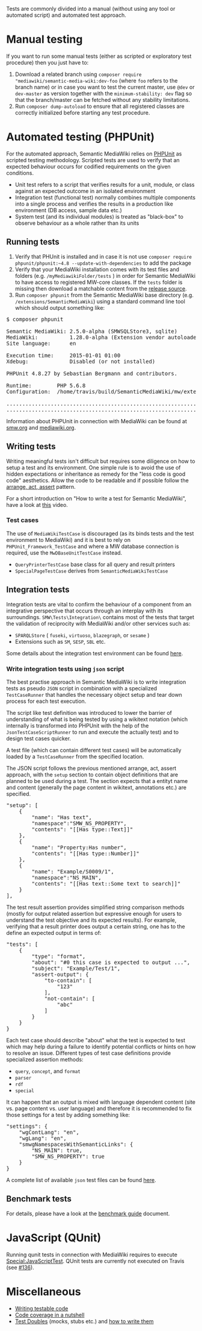 Tests are commonly divided into a manual (without using any tool or automated script) and automated test approach.

# Manual testing

If you want to run some manual tests (either as scripted or exploratory test procedure) then you just have to:

1. Download a related branch using `composer require "mediawiki/semantic-media-wiki:dev-foo` (where `foo` refers to the branch name) or in case you want to test the current master, use `@dev` or `dev-master` as version together with the `minimum-stability: dev` flag so that the branch/master can be fetched without any stability limitations.
2. Run `composer dump-autoload` to ensure that all registered classes are correctly initialized before starting any test procedure.

# Automated testing (PHPUnit)

For the automated approach, Semantic MediaWiki relies on [PHPUnit][phpunit] as scripted testing methodology. Scripted tests are used to verify that an expected behaviour occurs for codified requirements on the given conditions.

- Unit test refers to a script that verifies results for a unit, module, or class against an expected outcome in an isolated environment
- Integration test (functional test) normally combines multiple components into a single process and verifies the results in a production like environment (DB access, sample data etc.)
- System test (and its individual modules) is treated as "black-box" to observe behaviour as a whole rather than its units

## Running tests

1. Verify that PHUnit is installed and in case it is not use `composer require phpunit/phpunit:~4.8 --update-with-dependencies` to add the package
2. Verify that your MediaWiki installation comes with its test files and folders (e.g. `/myMediawikiFolder/tests` ) in order for Semantic MediaWiki to have access to registered MW-core classes. If the `tests` folder is missing then download a matchable content from the [release source](https://github.com/wikimedia/mediawiki/releases).
3. Run `composer phpunit` from the Semantic MediaWiki base directory (e.g. `/extensions/SemanticMediaWiki`) using a standard command line tool which should output something like:

<pre>
$ composer phpunit

Semantic MediaWiki: 2.5.0-alpha (SMWSQLStore3, sqlite)
MediaWiki:          1.28.0-alpha (Extension vendor autoloader)
Site language:      en

Execution time:     2015-01-01 01:00
Xdebug:             Disabled (or not installed)

PHPUnit 4.8.27 by Sebastian Bergmann and contributors.

Runtime:        PHP 5.6.8
Configuration:	/home/travis/build/SemanticMediaWiki/mw/extensions/SemanticMediaWiki/phpunit.xml.dist

.............................................................   61 / 4069 (  1%)
.............................................................  122 / 4069 (  2%)
</pre>

Information about PHPUnit in connection with MediaWiki can be found at [smw.org][smw] and [mediawiki.org][mw-phpunit-testing].

## Writing tests

Writing meaningful tests isn't difficult but requires some diligence on how to setup a test and its environment. One simple rule is to avoid the use of hidden expectations or inheritance as remedy for the "less code is good code" aesthetics. Allow the code to be readable and if possible follow the [arrange, act, assert][aaa] pattern.

For a short introduction on "How to write a test for Semantic MediaWiki", have a look at [this](https://www.youtube.com/watch?v=v6JRfk5ZmsI) video.

### Test cases

The use of `MediaWikiTestCase` is discouraged (as its binds tests and the test
environment to MediaWiki) and it is best to rely on `PHPUnit_Framework_TestCase`
and where a MW database connection is required, use the `MwDBaseUnitTestCase`
instead.

* `QueryPrinterTestCase` base class for all query and result printers
* `SpecialPageTestCase` derives from `SemanticMediaWikiTestCase`

## Integration tests

Integration tests are vital to confirm the behaviour of a component from an
integrative perspective that occurs through an interplay with its surroundings.
`SMW\Tests\Integration\` contains most of the tests that target the validation of
reciprocity with MediaWiki and/or other services such as:

- `SPARQLStore` ( `fuseki`, `virtuoso`, `blazegraph`, or `sesame` )
- Extensions such as `SM`, `SESP`, `SBL` etc.

Some details about the integration test environment can be found [here](https://github.com/SemanticMediaWiki/SemanticMediaWiki/blob/master/tests/travis/README.md).

### Write integration tests using `json` script

The best practise approach in Semantic MediaWiki is to write integration tests as
pseudo `JSON` script in combination with a specialized `TestCaseRunner` that handles
the necessary object setup and tear down process for each test execution.

The script like test definition was introduced to lower the barrier of understanding
of what is being tested by using a wikitext notation (which internally is transformed
into PHPUnit with the help of the `JsonTestCaseScriptRunner` to run and execute the
actually test) and to design test cases quicker.

A test file (which can contain different test cases) will be automatically loaded by a
`TestCaseRunner` from the specified location.

The JSON script follows the previous mentioned arrange, act, assert approach, with
the `setup` section to contain object definitions that are planned to be used during a
test. The section expects that a entityt name and content (generally the page content
in wikitext, annotations etc.) are specified.

<pre>
"setup": [
	{
		"name": "Has text",
		"namespace":"SMW_NS_PROPERTY",
		"contents": "[[Has type::Text]]"
	},
	{
		"name": "Property:Has number",
		"contents": "[[Has type::Number]]"
	},
	{
		"name": "Example/S0009/1",
		"namespace":"NS_MAIN",
		"contents": "[[Has text::Some text to search]]"
	}
],
</pre>

The test result assertion provides simplified string comparison methods (mostly for
output related assertion but expressive enough for users to understand the test
objective and its expected results). For example, verifying that a result printer
does output a certain string, one has to the define an expected output in terms of:

<pre>
"tests": [
	{
		"type": "format",
		"about": "#0 this case is expected to output ...",
		"subject": "Example/Test/1",
		"assert-output": {
			"to-contain": [
				"123"
			],
			"not-contain": [
				"abc"
			]
		}
	}
}
</pre>

Each test case should describe "about" what the test is expected to test which
may help during a failure to identify potential conflicts or hints on how to
resolve an issue. Different types of test case definitions provide specialized assertion
methods:

* `query`, `concept`, and `format`
* `parser`
* `rdf`
* `special`

It can happen that an output is mixed with language dependent content (site vs.
page content vs. user language) and therefore it is recommended to fix those
settings for a test by adding something like:

<pre>
"settings": {
	"wgContLang": "en",
	"wgLang": "en",
	"smwgNamespacesWithSemanticLinks": {
		"NS_MAIN": true,
		"SMW_NS_PROPERTY": true
	}
}
</pre>

A complete list of available `json` test files can be found [here](https://github.com/SemanticMediaWiki/SemanticMediaWiki/tree/master/tests/phpunit/Integration/JSONScript/README.md).

## Benchmark tests

For details, please have a look at the [benchmark guide](phpunit/Benchmark/README.md) document.

# JavaScript (QUnit)

Running qunit tests in connection with MediaWiki requires to execute
[Special:JavaScriptTest][mw-qunit-testing]. QUnit tests are currently not
executed on Travis (see [#136][issue-136]).

# Miscellaneous
* [Writing testable code](https://semantic-mediawiki.org/wiki/Help:Writing_testable_code)
* [Code coverage in a nutshell](https://semantic-mediawiki.org/wiki/Help:Code_coverage_in_a_nutshell)
* [Test Doubles](http://www.martinfowler.com/bliki/TestDouble.html) (mocks, stubs etc.) and [how to write them](http://phpunit.de/manual/4.1/en/test-doubles.html)

[phpunit]: http://phpunit.de/manual/4.1/en/index.html
[smw]: https://www.semantic-mediawiki.org/wiki/PHPUnit_tests
[mw-phpunit-testing]: https://www.mediawiki.org/wiki/Manual:PHP_unit_testing
[mw-qunit-testing]: https://www.mediawiki.org/wiki/Manual:JavaScript_unit_testing
[issue-136]: https://github.com/SemanticMediaWiki/SemanticMediaWiki/pull/136
[phpunit-fixtures]: http://phpunit.de/manual/current/en/fixtures.html
[aaa]: http://c2.com/cgi/wiki?ArrangeActAssert
